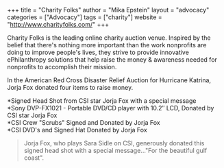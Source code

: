 +++
title = "Charity Folks"
author = "Mika Epstein"
layout = "advocacy"
categories = ["Advocacy"]
tags = ["charity"]
website = "http://www.charityfolks.com/"
+++

Charity Folks is the leading online charity auction venue. Inspired by the belief that there's nothing more important than the work nonprofits are doing to improve people's lives, they strive to provide innovative ePhilanthropy solutions that help raise the money & awareness needed for nonprofits to accomplish their mission.

In the American Red Cross Disaster Relief Auction for Hurricane Katrina, Jorja Fox donated four items to raise money.

*Signed Head Shot from CSI star Jorja Fox with a special message  
*Sony DVP-FX1021 - Portable DVD/CD player with 10.2&#8243; LCD, Donated by CSI star Jorja Fox  
*CSI Crew "Scrubs" Signed and Donated by Jorja Fox  
*CSI DVD's and Signed Hat Donated by Jorja Fox

> Jorja Fox, who plays Sara Sidle on CSI, generously donated this signed head shot with a special message..."For the beautiful gulf coast".